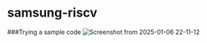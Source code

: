 # samsung-riscv
###Trying a sample code
![Screenshot from 2025-01-06 22-11-12](https://github.com/user-attachments/assets/1847a4d9-a6e6-4301-95d3-1ddadbc49c68)
